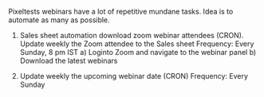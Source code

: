 Pixeltests webinars have a lot of repetitive mundane tasks. Idea is to automate as many as possible.

1. Sales sheet automation download zoom webinar attendees (CRON). Update weekly the Zoom attendee to the Sales sheet
Frequency: Every Sunday, 8 pm IST
a) Loginto Zoom and navigate to the webinar panel
b) Download the latest webinars

2) Update weekly the upcoming webinar date (CRON)
Frequency: Every Sunday
